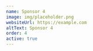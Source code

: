 ```yaml
---
name: Sponsor 4
image: img/placeholder.png
websiteUrl: https://example.com
altText: Sponsor 4
order: 4
active: true
---
```

